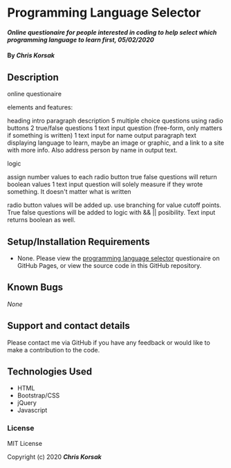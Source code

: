 # Programming Language Selector

#### _Online questionaire for people interested in coding to help select which programming language to learn first, 05/02/2020_

#### By _**Chris Korsak**_

## Description

online questionaire

elements and features:

heading
intro paragraph description
5 multiple choice questions using radio buttons
2 true/false questions
1 text input question (free-form, only matters if something is written)
1 text input for name
output paragraph text displaying language to learn, maybe an image or graphic, and a link to a site with more info. Also address person by name in output text.

logic

assign number values to each radio button
true false questions will return boolean values
1 text input question will solely measure if they wrote something. It doesn't matter what is written

radio button values will be added up. use branching for value cutoff points. True false questions will be added to logic with && || posibility. Text input returns boolean as well.


## Setup/Installation Requirements

* None. Please view the [programming language selector](https://chriskorsak.github.io/programming-language-selector) questionaire on GitHub Pages, or view the source code in this GitHub repository.

## Known Bugs

_None_

## Support and contact details

Please contact me via GitHub if you have any feedback or would like to make a contribution to the code.

## Technologies Used

* HTML 
* Bootstrap/CSS
* jQuery
* Javascript

### License

MIT License

Copyright (c) 2020 **_Chris Korsak_**